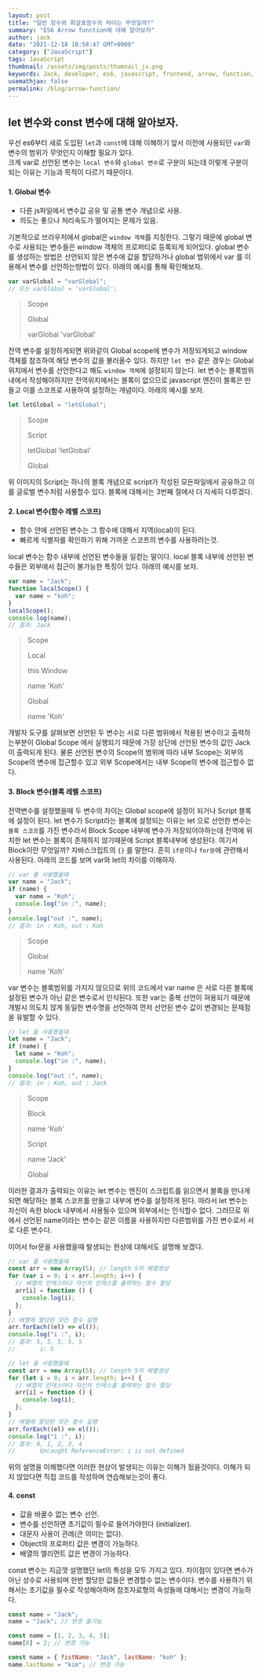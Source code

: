 ```yaml
---
layout: post
title: "일반 함수와 화살표함수의 차이는 무엇일까?"
summary: "ES6 Arrow function에 대해 알아보자"
author: jack
date: "2021-12-18 18:58:47 GMT+0900"
category: ["JavaScript"]
tags: JavaScript
thumbnail: /assets/img/posts/thumnail_js.png
keywords: Jack, developer, es6, javascript, frontend, arrow, function, 자바스크립트, 화살표, 함수
usemathjax: false
permalink: /blog/arrow-function/
---
```


## let 변수와 const 변수에 대해 알아보자.

우선 es6부터 새로 도입된 `let`과 `const`에 대해 이해하기 앞서 이전에 사용되던 `var`와 변수의 범위가 무엇인지 이해할 필요가 있다.  
크게 var로 선언된 변수는 `local 변수`와 `global 변수`로 구분이 되는데 이렇게 구분이 되는 이유는 기능과 목적이 다르기 때문이다.

#### 1. Global 변수

- 다른 js파일에서 변수값 공유 및 공통 변수 개념으로 사용.
- 의도는 좋으나 처리속도가 떨어지는 문제가 있음.

기본적으로 브라우저에서 global은 `window 객체`를 지칭한다. 그렇기 때문에 global 변수로 사용되는 변수들은 window 객체의 프로퍼티로 등록되게 되어있다. global 변수를 생성하는 방법은 선언되지 않은 변수에 값을 할당하거나 global 범위에서 var 를 이용해서 변수를 선언하는방법이 있다. 아래의 예시를 통해 확인해보자.

```javascript
var varGlobal = "varGlobal";
// 또는 varGlobal = 'varGlobal';
```

<blockquote class="dev-tool">
  <div class="head">
    <p class="title arrow-down">Scope</p>
  </div>
  <div class="body">
    <p class="title arrow-down">Global</p>
    <p class="property">
      <span class="key">varGlobal</span>
      <span class="value">'varGlobal'</span>
    </p>
  </div>
</blockquote>

전역 변수를 설정하게되면 위와같이 Global scope에 변수가 저장되게되고 window 객체를 참조하여 해당 변수의 값을 불러올수 있다.
하지만 `let 변수` 같은 경우는 Global 위치에서 변수를 선언한다고 해도 `window 객체`에 설정되지 않는다.
let 변수는 블록범위 내에서 작성해야하지만 전역위치에서는 블록이 없으므로 javascript 엔진이 블록은 만들고 이를 스코프로 사용하여 설정하는 개념이다. 아래의 예시를 보자.

```javascript
let letGlobal = "letGlobal";
```

<blockquote class="dev-tool">
  <div class="head">
    <p class="title arrow-down">Scope</p>
  </div>
  <div class="body">
    <p class="title arrow-down">Script</p>
    <p class="property">
      <span class="key">letGlobal</span>
      <span class="value">'letGlobal'</span>
    </p>
    <p class="title arrow-right">Global</p>
  </div>
</blockquote>

위 이미지의 Script는 하나의 블록 개념으로 script가 작성된 모든파일에서 공유하고 이를 글로벌 변수처럼 사용할수 있다. 블록에 대해서는 3번째 절에서 더 자세히 다루겠다.

#### 2. Local 변수(함수 레벨 스코프)

- 함수 안에 선언된 변수는 그 함수에 대해서 지역(local)이 된다.
- 빠르게 식별자를 확인하기 위해 가까운 스코프의 변수를 사용하려는것.

local 변수는 함수 내부에 선언된 변수들을 일컫는 말이다. local 블록 내부에 선언된 변수들은 외부에서 접근이 불가능한 특징이 있다. 아래의 예시를 보자.

```javascript
var name = "Jack";
function localScope() {
  var name = "koh";
}
localScope();
console.log(name);
// 결과: Jack
```

<blockquote class="dev-tool">
  <div class="head">
    <p class="title arrow-down">Scope</p>
  </div>
  <div class="body">
    <p class="title arrow-down">Local</p>
    <p class="sub-title arrow-right">
      <span class="key">this</span>
      <span class="value">Window</span>
    </p>
    <p class="property">
      <span class="key">name</span>
      <span class="value">'Koh'</span>
    </p>
    <p class="title arrow-down">Global</p>
    <p class="property">
    <span class="key">name</span>
    <span class="value">'Koh'</span>
  </p>
  </div>
</blockquote>
    
개발자 도구를 살펴보면 선언된 두 변수는 서로 다른 범위에서 적용된 변수이고 출력하는부분이 Global Scope 에서 실행되기 때문에
가장 상단에 선언된 변수의 값인 Jack이 출력되게 된다. 물론 선언된 변수의 Scope의 범위에 따라 내부 Scope는 외부의 Scope의 변수에
접근할수 있고 외부 Scope에서는 내부 Scope의 변수에 접근할수 없다.

#### 3. Block 변수(블록 레벨 스코프)

전역변수를 설정했을때 두 변수의 차이는 Global scope에 설정이 되거나 Script 블록에 설정이 된다.
let 변수가 Script라는 블록에 설정되는 이유는 let 으로 선언한 변수는 `블록 스코프`를 가진 변수라서
Block Scope 내부에 변수가 저장되어야하는데 전역에 위치한 let 변수는 블록이 존재하지 않기때문에 Script 블록내부에 생성된다.
여기서 Block이란 무엇일까? 자바스크립트의 `{}` 를 말한다. 흔히 `if문`이나 `for문`에 관련해서 사용된다.
아래의 코드를 보며 var와 let의 차이를 이해하자.

```javascript
// var 를 사용했을때
var name = "Jack";
if (name) {
  var name = "Koh";
  console.log("in :", name);
}
console.log("out :", name);
// 결과: in : Koh, out : Koh
```

<blockquote class="dev-tool">
  <div class="head">
    <p class="title arrow-down">Scope</p>
  </div>
  <div class="body">
    <p class="title arrow-down">Global</p>
    <p class="property">
      <span class="key">name</span>
      <span class="value">'Koh'</span>
    </p>
  </div>
</blockquote>

var 변수는 블록범위를 가지지 않으므로 위의 코드에서 var name 은 서로 다른 블록에 설정된 변수가 아닌 같은 변수로서 인식된다.
또한 var는 중복 선언이 혀용되기 때문에 개발시 의도치 않게 동일한 변수명을 선언하여 먼저 선언된 변수 값이 변경되는 문제점을 유발할 수 있다.

```javascript
// let 을 사용했을때
let name = "Jack";
if (name) {
  let name = "Koh";
  console.log("in :", name);
}
console.log("out :", name);
// 결과: in : Koh, out : Jack
```

<blockquote class="dev-tool">
  <div class="head">
    <p class="title arrow-down">Scope</p>
  </div>
  <div class="body">
    <p class="title arrow-down">Block</p>
    <p class="property">
      <span class="key">name</span>
      <span class="value">'Koh'</span>
    </p>
    <p class="title arrow-down">Script</p>
    <p class="property">
      <span class="key">name</span>
      <span class="value">'Jack'</span>
    </p>
    <p class="title arrow-right">Global</p>
  </div>
</blockquote>

이러한 결과가 출력되는 이유는 let 변수는 엔진이 스크립트를 읽으면서 블록을 만나게 되면 해당하는 블록 스코프를 만들고
내부에 변수를 설정하게 된다. 따라서 let 변수는 자신이 속한 block 내부에서 사용될수 있으며 외부에서는 인식할수 없다.
그러므로 위에서 선언된 name이라는 변수는 같은 이름을 사용하지만 다른범위를 가진 변수로서 서로 다른 변수다.

이어서 for문을 사용했을때 발생되는 현상에 대해서도 설명해 보겠다.

```javascript
// var 를 사용했을때
const arr = new Array(5); // length 5의 배열생성
for (var i = 0; i < arr.length; i++) {
  // 배열의 인덱스마다 자신의 인덱스를 출력하는 함수 할당
  arr[i] = function () {
    console.log(i);
  };
}
// 배열에 할당된 모든 함수 실행
arr.forEach((el) => el());
console.log("i :", i);
// 결과: 5, 5, 5, 5, 5
//       i: 5
```

```javascript
// let 을 사용했을때
const arr = new Array(5); // length 5의 배열생성
for (let i = 0; i < arr.length; i++) {
  // 배열의 인덱스마다 자신의 인덱스를 출력하는 함수 할당
  arr[i] = function () {
    console.log(i);
  };
}
// 배열에 할당된 모든 함수 실행
arr.forEach((el) => el());
console.log("i :", i);
// 결과: 0, 1, 2, 3, 4
//       Uncaught ReferenceError: i is not defined
```

위의 설명을 이해했다면 이러한 현상이 발생되는 이유는 이해가 됬을것이다.
이해가 되지 않았다면 직접 코드를 작성하며 연습해보는것이 좋다.

#### 4. const

- 값을 바꿀수 없는 변수 선언.
- 변수를 선언하면 초기값이 필수로 들어가야한다 (initializer).
- 대문자 사용이 관례(큰 의미는 없다).
- Object의 프로퍼티 값은 변경이 가능하다.
- 배열의 엘리먼트 값은 변경이 가능하다.

const 변수는 지금껏 설명했던 let의 특성을 모두 가지고 있다. 차이점이 있다면 변수가 아닌 상수로 사용되며
한번 할당한 값들은 변경할수 없는 변수이다. 변수를 사용하기 위해서는 초기값을 필수로 작성해야하며 참조자료형의
속성들에 대해서는 변경이 가능하다.

```javascript
const name = "Jack";
name = "Jack"; // 변경 불가능

const name = [1, 2, 3, 4, 5];
name[0] = 2; // 변경 가능

const name = { fistName: "Jack", lastName: "koh" };
name.lastName = "kim"; // 변경 가능
```
